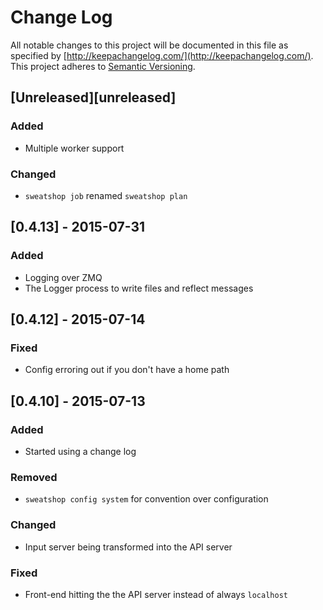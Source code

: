 # Change Log
All notable changes to this project will be documented in this file as specified by [http://keepachangelog.com/](http://keepachangelog.com/). This project adheres to [Semantic Versioning](http://semver.org/).

## [Unreleased][unreleased]
### Added
- Multiple worker support

### Changed
- `sweatshop job` renamed `sweatshop plan`

## [0.4.13] - 2015-07-31
### Added
- Logging over ZMQ
- The Logger process to write files and reflect messages

## [0.4.12] - 2015-07-14
### Fixed
- Config erroring out if you don't have a home path

## [0.4.10] - 2015-07-13
### Added
- Started using a change log

### Removed
- `sweatshop config system` for convention over configuration

### Changed
- Input server being transformed into the API server

### Fixed
- Front-end hitting the the API server instead of always `localhost`

[0.4.9 and previous]: https://github.com/jscott/robot_sweatshop/compare/0.1.0...0.4.9
